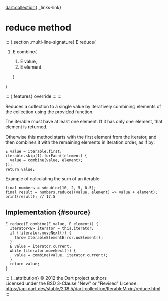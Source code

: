 [dart:collection](../../dart-collection/dart-collection-library){._links-link}

reduce method
=============

::: {.section .multi-line-signature}
E reduce(

1.  E combine(
    1.  E value,
    2.  E element

    )

)

::: {.features}
override
:::
:::

Reduces a collection to a single value by iteratively combining elements
of the collection using the provided function.

The iterable must have at least one element. If it has only one element,
that element is returned.

Otherwise this method starts with the first element from the iterator,
and then combines it with the remaining elements in iteration order, as
if by:

``` {.language-dart data-language="dart"}
E value = iterable.first;
iterable.skip(1).forEach((element) {
  value = combine(value, element);
});
return value;
```

Example of calculating the sum of an iterable:

``` {.language-dart data-language="dart"}
final numbers = <double>[10, 2, 5, 0.5];
final result = numbers.reduce((value, element) => value + element);
print(result); // 17.5
```

Implementation {#source}
--------------

``` {.language-dart data-language="dart"}
E reduce(E combine(E value, E element)) {
  Iterator<E> iterator = this.iterator;
  if (!iterator.moveNext()) {
    throw IterableElementError.noElement();
  }
  E value = iterator.current;
  while (iterator.moveNext()) {
    value = combine(value, iterator.current);
  }
  return value;
}
```

::: {._attribution}
© 2012 the Dart project authors\
Licensed under the BSD 3-Clause \"New\" or \"Revised\" License.\
<https://api.dart.dev/stable/2.18.5/dart-collection/IterableMixin/reduce.html>
:::
